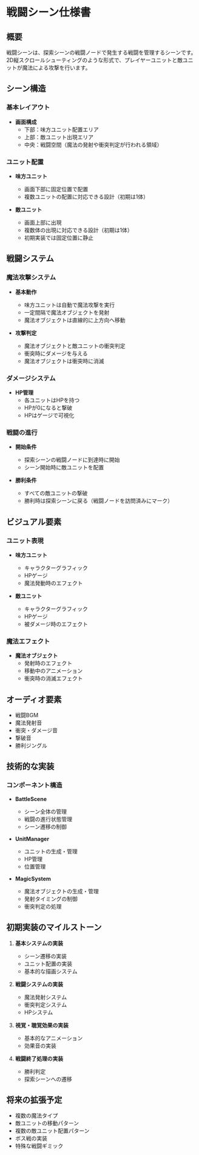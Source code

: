 # 戦闘シーン仕様書

## 概要

戦闘シーンは、探索シーンの戦闘ノードで発生する戦闘を管理するシーンです。2D縦スクロールシューティングのような形式で、プレイヤーユニットと敵ユニットが魔法による攻撃を行います。

## シーン構造

### 基本レイアウト

- **画面構成**
  - 下部：味方ユニット配置エリア
  - 上部：敵ユニット出現エリア
  - 中央：戦闘空間（魔法の発射や衝突判定が行われる領域）

### ユニット配置

- **味方ユニット**
  - 画面下部に固定位置で配置
  - 複数ユニットの配置に対応できる設計（初期は1体）

- **敵ユニット**
  - 画面上部に出現
  - 複数体の出現に対応できる設計（初期は1体）
  - 初期実装では固定位置に静止

## 戦闘システム

### 魔法攻撃システム

- **基本動作**
  - 味方ユニットは自動で魔法攻撃を実行
  - 一定間隔で魔法オブジェクトを発射
  - 魔法オブジェクトは直線的に上方向へ移動

- **攻撃判定**
  - 魔法オブジェクトと敵ユニットの衝突判定
  - 衝突時にダメージを与える
  - 魔法オブジェクトは衝突時に消滅

### ダメージシステム

- **HP管理**
  - 各ユニットはHPを持つ
  - HPが0になると撃破
  - HPはゲージで可視化

### 戦闘の進行

- **開始条件**
  - 探索シーンの戦闘ノードに到達時に開始
  - シーン開始時に敵ユニットを配置

- **勝利条件**
  - すべての敵ユニットの撃破
  - 勝利時は探索シーンに戻る（戦闘ノードを訪問済みにマーク）

## ビジュアル要素

### ユニット表現

- **味方ユニット**
  - キャラクターグラフィック
  - HPゲージ
  - 魔法発動時のエフェクト

- **敵ユニット**
  - キャラクターグラフィック
  - HPゲージ
  - 被ダメージ時のエフェクト

### 魔法エフェクト

- **魔法オブジェクト**
  - 発射時のエフェクト
  - 移動中のアニメーション
  - 衝突時の消滅エフェクト

## オーディオ要素

- 戦闘BGM
- 魔法発射音
- 衝突・ダメージ音
- 撃破音
- 勝利ジングル

## 技術的な実装

### コンポーネント構造

- **BattleScene**
  - シーン全体の管理
  - 戦闘の進行状態管理
  - シーン遷移の制御

- **UnitManager**
  - ユニットの生成・管理
  - HP管理
  - 位置管理

- **MagicSystem**
  - 魔法オブジェクトの生成・管理
  - 発射タイミングの制御
  - 衝突判定の処理

## 初期実装のマイルストーン

1. **基本システムの実装**
   - シーン遷移の実装
   - ユニット配置の実装
   - 基本的な描画システム

2. **戦闘システムの実装**
   - 魔法発射システム
   - 衝突判定システム
   - HPシステム

3. **視覚・聴覚効果の実装**
   - 基本的なアニメーション
   - 効果音の実装

4. **戦闘終了処理の実装**
   - 勝利判定
   - 探索シーンへの遷移

## 将来の拡張予定

- 複数の魔法タイプ
- 敵ユニットの移動パターン
- 複数の敵ユニット配置パターン
- ボス戦の実装
- 特殊な戦闘ギミック